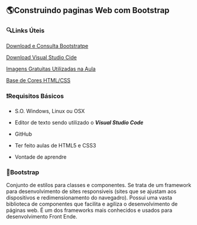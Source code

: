 ## :earth_americas:Construindo paginas Web com Bootstrap


### :mag:Links Úteis
[Download e Consulta Bootstratpe](https://getbootstrap.com/docs/5.1/getting-started/download/)

[Download Visual Studio Cide](https://code.visualstudio.com/)

[Imagens Gratuitas Utilizadas na Aula](https://www.pexels.com/pt-br/)

[Base de Cores HTML/CSS](https://html-color-codes.info/)


### :exclamation:Requisitos Básicos

- S.O. Windows, Linux ou OSX

- Editor de texto sendo utilizado o ***Visual Studio Code***

- GitHub

- Ter feito aulas de HTML5 e CSS3

- Vontade de aprendre


### :battery:Bootstrap

Conjunto de estilos para classes e componentes.
Se trata de um framework para desenvolvimento de sites responsiveis (sites que se ajustam aos dispositivos e redimensionamento do navegadro).
Possui uma vasta biblioteca de componentes que facilita e agiliza o desenvolvimento de páginas web.
É um dos frameworks mais conhecidos e usados para desenvolvimento Front Ende.
